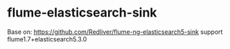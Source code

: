 # flume-elasticsearch-sink
  
  Base on: https://github.com/Redliver/flume-ng-elasticsearch5-sink
  support flume1.7+elasticsearch5.3.0
